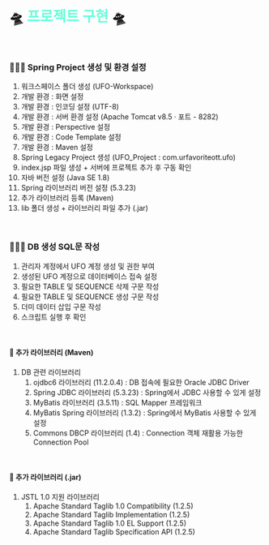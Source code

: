 # 🛸 <span style="color: #64ffda;">프로젝트 구현</span> 🛸
<br>

### 👩🏻‍💻 Spring Project 생성 및 환경 설정
1. 워크스페이스 폴더 생성 (UFO-Workspace)
2. 개발 환경 : 화면 설정
3. 개발 환경 : 인코딩 설정 (UTF-8)
4. 개발 환경 : 서버 환경 설정 (Apache Tomcat v8.5 · 포트 - 8282)
5. 개발 환경 : Perspective 설정
6. 개발 환경 : Code Template 설정
7. 개발 환경 : Maven 설정
8. Spring Legacy Project 생성 (UFO_Project : com.urfavoriteott.ufo)
9. index.jsp 파일 생성 + 서버에 프로젝트 추가 후 구동 확인
10. 자바 버전 설정 (Java SE 1.8)
11. Spring 라이브러리 버전 설정 (5.3.23)
12. 추가 라이브러리 등록 (Maven)
13. lib 폴더 생성 + 라이브러리 파일 추가 (.jar)
<br>

### 👨🏻‍💻 DB 생성 SQL문 작성
1. 관리자 계정에서 UFO 계정 생성 및 권한 부여
2. 생성된 UFO 계정으로 데이터베이스 접속 설정
3. 필요한 TABLE 및 SEQUENCE 삭제 구문 작성
4. 필요한 TABLE 및 SEQUENCE 생성 구문 작성
5. 더미 데이터 삽입 구문 작성
6. 스크립트 실행 후 확인
<br>

#### 📂 추가 라이브러리 (Maven)
1. DB 관련 라이브러리
	1. ojdbc6 라이브러리 (11.2.0.4) : DB 접속에 필요한 Oracle JDBC Driver
	2. Spring JDBC 라이브러리 (5.3.23) : Spring에서 JDBC 사용할 수 있게 설정
	3. MyBatis 라이브러리 (3.5.11) : SQL Mapper 프레임워크
	4. MyBatis Spring 라이브러리 (1.3.2) : Spring에서 MyBatis 사용할 수 있게 설정
	5. Commons DBCP 라이브러리 (1.4) : Connection 객체 재활용 가능한 Connection Pool
<br>

#### 📁 추가 라이브러리 (.jar)
1. JSTL 1.0 지원 라이브러리
	1. Apache Standard Taglib 1.0 Compatibility (1.2.5)
	2. Apache Standard Taglib Implementation (1.2.5)
	3. Apache Standard Taglib 1.0 EL Support (1.2.5)
	4. Apache Standard Taglib Specification API (1.2.5)